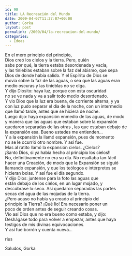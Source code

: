 ```yaml
---
id: 90
title: LA Recreación del Mundo
date: 2009-04-07T11:27:07+00:00
author: Gorka
layout: post
permalink: /2009/04/la-recreacion-del-mundo/
categories:
  - Ideas
---
```

En el mero principio del principio,
<br />
Dios creó los cielos y la tierra. Pero, quién
<br />
sabe por qué, la tierra estaba desordenada y vacía,
<br />
y las tinieblas estaban sobre la faz del abismo, que sepa
<br />
Dios de donde había salido. Y el Espíritu de Dios se
<br />
movia sobre la faz de las aguas, o sea que las aguas eran
<br />
medio oscuras y las tinieblas no se diga.
<br />
Y dijo Diosito: haya luz, porque con esta oscuridad
<br />
no se ve nada y va a salir todo medio desordenado.
<br />
Y vio Dios que la luz era buena, de corriente alterna, y ya
<br />
con luz pudo separar el día de la noche, con un intermedio
<br />
que llamó tarde, antes que se hiciera de noche.
<br />
Luego dijo: haya expansión enmedio de las aguas, de modo
<br />
y manera que las aguas que estaban sobre la expansión
<br />
quedaron separadas de las otras , las que estaban debajo de
<br />
la expansión esa. Bueno ustedes me entienden…
<br />
Y a la expansión la llamó expansión, pues de momento
<br />
no se le ocurrió otro nombre. Y asi fue.
<br />
Mas al ratito llamó la expansión cielos. ¿Cielos?
<br />
¡Santo Dios, si ya había hecho al principio los cielos!!
<br />
No, definitivamente no era su día. No resultaba tan fácil
<br />
hacer una Creación, de modo que la Expansión se siguió
<br />
llamando expansión, y que los teólogos e intérpretes se
<br />
hicieran bolas. Y así fue el día segundo.
<br />
Y dijo Dios: juntense para la foto las aguas que
<br />
están debajo de los cielos, en un lugar mojado, y
<br />
descúbrase lo seco. Así quedaron separadas las partes
<br />
secas del agua de las mojadas de la tierra.
<br />
¿Pero acaso no había ya creado al principio del
<br />
principio la Tierra? ¡Qué lío! Era necesario poner un
<br />
poco de orden antes de seguir creando cosas.
<br />
Vio así Dios que no era bueno como estaba, y dijo:
<br />
Deshágase todo para volver a empezar, antes que haya
<br />
testigos de mis divinas equivocaciones.
<br />
Y así fue borrón y cuenta nueva…

rius

Saludos,
Gorka
